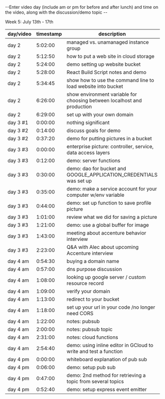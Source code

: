 --Enter video day (include am or pm for before and after lunch) and time on the video, along with the discussion/demo topic --

Week 5: July 13th - 17th

| day/video | timestamp | description |
|--------|--------|--------|
| day 2 | 5:02:00 | managed vs. unamanaged instance group |
| day 2 | 5:12:50  | how to put a web site in cloud storage |
| day 2 | 5:24:00 | demo setting up website bucket |
| day 2 | 5:28:00 | React Build Script notes and demo |
| day 2 | 5:34:45 | show how to use the command line to load website into bucket |
| day 2 | 6:26:00 | show environment variable for choosing between localhost and production |
| day 2 | 6:29:00 | set up with your own domain |
| day 3 #1 | 0:00:00 | nothing significant |
| day 3 #2 | 0:14:00 | discuss goals for demo |
| day 3 #2 | 0:37:20 | demo for putting pictures in a bucket |
| day 3 #3 | 0:00:00 | enterprise picture: controller, service, data access layers |
| day 3 #3 | 0:12:00 | demo: server functions |
| day 3 #3 | 0:30:00 | demo: dao for bucket and GOOGLE_APPLICATION_CREDENTIALS was set up |
| day 3 #3 | 0:35:00 | demo: make a service account for your computer w/env variable | 
| day 3 #3 | 0:44:00 | demo: set up function to save profile picture |
| day 3 #3 | 1:01:00 | review what we did for saving a picture |
| day 3 #3 | 1:21:00 | demo: use a global buffer for image |
| day 3 #3 | 1:43:00 | meeting about accenture behavior interview |
| day 3 #3 | 2:23:00 | Q&A with Alec about upcoming Accenture interview |
| day 4 am | 0:54:30 | buying a domain name |
| day 4 am | 0:57:00 | dns purpose discussion |
| day 4 am | 1:08:00 | looking up google server / custom resource record |
| day 4 am | 1:09:00 | verify your domain |
| day 4 am | 1:13:00 | redirect to your bucket |
| day 4 am | 1:18:00 | set up your url in your code /no longer need CORS |
| day 4 am | 1:22:00 | notes: pubsub |
| day 4 am | 2:00:00 | notes: pubsub topic |
| day 4 am | 2:31:00 | notes: cloud functions |
| day 4 am | 2:54:40 | demo: using inline editor in GCloud to write and test a function |
| day 4 pm | 0:00:00 | whiteboard explanation of pub sub |
| day 4 pm | 0:06:00 | demo: setup pub sub |
| day 4 pm | 0:47:00 | demo: 2nd method for retrieving a topic from several topics |
| day 4 pm | 0:52:40 | demo: setup express event emitter |
